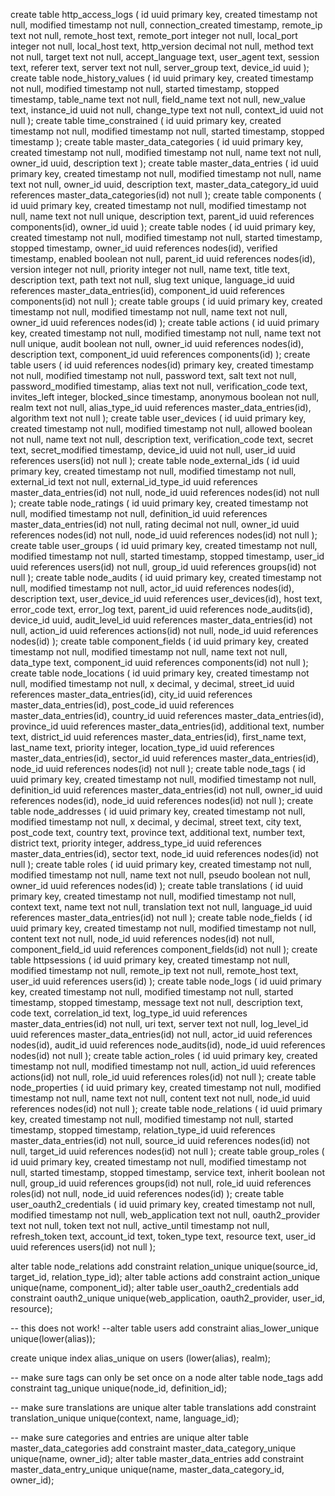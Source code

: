 create table http_access_logs (
	id uuid primary key,
	created timestamp not null,
	modified timestamp not null,
	connection_created timestamp,
	remote_ip text not null,
	remote_host text,
	remote_port integer not null,
	local_port integer not null,
	local_host text,
	http_version decimal not null,
	method text not null,
	target text not null,
	accept_language text,
	user_agent text,
	session text,
	referer text,
	server text not null,
	server_group text,
	device_id uuid
);
create table node_history_values (
	id uuid primary key,
	created timestamp not null,
	modified timestamp not null,
	started timestamp,
	stopped timestamp,
	table_name text not null,
	field_name text not null,
	new_value text,
	instance_id uuid not null,
	change_type text not null,
	context_id uuid not null
);
create table time_constrained (
	id uuid primary key,
	created timestamp not null,
	modified timestamp not null,
	started timestamp,
	stopped timestamp
);
create table master_data_categories (
	id uuid primary key,
	created timestamp not null,
	modified timestamp not null,
	name text not null,
	owner_id uuid,
	description text
);
create table master_data_entries (
	id uuid primary key,
	created timestamp not null,
	modified timestamp not null,
	name text not null,
	owner_id uuid,
	description text,
	master_data_category_id uuid references master_data_categories(id) not null
);
create table components (
	id uuid primary key,
	created timestamp not null,
	modified timestamp not null,
	name text not null unique,
	description text,
	parent_id uuid references components(id),
	owner_id uuid
);
create table nodes (
	id uuid primary key,
	created timestamp not null,
	modified timestamp not null,
	started timestamp,
	stopped timestamp,
	owner_id uuid references nodes(id),
	verified timestamp,
	enabled boolean not null,
	parent_id uuid references nodes(id),
	version integer not null,
	priority integer not null,
	name text,
	title text,
	description text,
	path text not null,
	slug text unique,
	language_id uuid references master_data_entries(id),
	component_id uuid references components(id) not null
);
create table groups (
	id uuid primary key,
	created timestamp not null,
	modified timestamp not null,
	name text not null,
	owner_id uuid references nodes(id)
);
create table actions (
	id uuid primary key,
	created timestamp not null,
	modified timestamp not null,
	name text not null unique,
	audit boolean not null,
	owner_id uuid references nodes(id),
	description text,
	component_id uuid references components(id)
);
create table users (
	id uuid references nodes(id) primary key,
	created timestamp not null,
	modified timestamp not null,
	password text,
	salt text not null,
	password_modified timestamp,
	alias text not null,
	verification_code text,
	invites_left integer,
	blocked_since timestamp,
	anonymous boolean not null,
	realm text not null,
	alias_type_id uuid references master_data_entries(id),
	algorithm text not null
);
create table user_devices (
	id uuid primary key,
	created timestamp not null,
	modified timestamp not null,
	allowed boolean not null,
	name text not null,
	description text,
	verification_code text,
	secret text,
	secret_modified timestamp,
	device_id uuid not null,
	user_id uuid references users(id) not null
);
create table node_external_ids (
	id uuid primary key,
	created timestamp not null,
	modified timestamp not null,
	external_id text not null,
	external_id_type_id uuid references master_data_entries(id) not null,
	node_id uuid references nodes(id) not null
);
create table node_ratings (
	id uuid primary key,
	created timestamp not null,
	modified timestamp not null,
	definition_id uuid references master_data_entries(id) not null,
	rating decimal not null,
	owner_id uuid references nodes(id) not null,
	node_id uuid references nodes(id) not null
);
create table user_groups (
	id uuid primary key,
	created timestamp not null,
	modified timestamp not null,
	started timestamp,
	stopped timestamp,
	user_id uuid references users(id) not null,
	group_id uuid references groups(id) not null
);
create table node_audits (
	id uuid primary key,
	created timestamp not null,
	modified timestamp not null,
	actor_id uuid references nodes(id),
	description text,
	user_device_id uuid references user_devices(id),
	host text,
	error_code text,
	error_log text,
	parent_id uuid references node_audits(id),
	device_id uuid,
	audit_level_id uuid references master_data_entries(id) not null,
	action_id uuid references actions(id) not null,
	node_id uuid references nodes(id)
);
create table component_fields (
	id uuid primary key,
	created timestamp not null,
	modified timestamp not null,
	name text not null,
	data_type text,
	component_id uuid references components(id) not null
);
create table node_locations (
	id uuid primary key,
	created timestamp not null,
	modified timestamp not null,
	x decimal,
	y decimal,
	street_id uuid references master_data_entries(id),
	city_id uuid references master_data_entries(id),
	post_code_id uuid references master_data_entries(id),
	country_id uuid references master_data_entries(id),
	province_id uuid references master_data_entries(id),
	additional text,
	number text,
	district_id uuid references master_data_entries(id),
	first_name text,
	last_name text,
	priority integer,
	location_type_id uuid references master_data_entries(id),
	sector_id uuid references master_data_entries(id),
	node_id uuid references nodes(id) not null
);
create table node_tags (
	id uuid primary key,
	created timestamp not null,
	modified timestamp not null,
	definition_id uuid references master_data_entries(id) not null,
	owner_id uuid references nodes(id),
	node_id uuid references nodes(id) not null
);
create table node_addresses (
	id uuid primary key,
	created timestamp not null,
	modified timestamp not null,
	x decimal,
	y decimal,
	street text,
	city text,
	post_code text,
	country text,
	province text,
	additional text,
	number text,
	district text,
	priority integer,
	address_type_id uuid references master_data_entries(id),
	sector text,
	node_id uuid references nodes(id) not null
);
create table roles (
	id uuid primary key,
	created timestamp not null,
	modified timestamp not null,
	name text not null,
	pseudo boolean not null,
	owner_id uuid references nodes(id)
);
create table translations (
	id uuid primary key,
	created timestamp not null,
	modified timestamp not null,
	context text,
	name text not null,
	translation text not null,
	language_id uuid references master_data_entries(id) not null
);
create table node_fields (
	id uuid primary key,
	created timestamp not null,
	modified timestamp not null,
	content text not null,
	node_id uuid references nodes(id) not null,
	component_field_id uuid references component_fields(id) not null
);
create table httpsessions (
	id uuid primary key,
	created timestamp not null,
	modified timestamp not null,
	remote_ip text not null,
	remote_host text,
	user_id uuid references users(id)
);
create table node_logs (
	id uuid primary key,
	created timestamp not null,
	modified timestamp not null,
	started timestamp,
	stopped timestamp,
	message text not null,
	description text,
	code text,
	correlation_id text,
	log_type_id uuid references master_data_entries(id) not null,
	uri text,
	server text not null,
	log_level_id uuid references master_data_entries(id) not null,
	actor_id uuid references nodes(id),
	audit_id uuid references node_audits(id),
	node_id uuid references nodes(id) not null
);
create table action_roles (
	id uuid primary key,
	created timestamp not null,
	modified timestamp not null,
	action_id uuid references actions(id) not null,
	role_id uuid references roles(id) not null
);
create table node_properties (
	id uuid primary key,
	created timestamp not null,
	modified timestamp not null,
	name text not null,
	content text not null,
	node_id uuid references nodes(id) not null
);
create table node_relations (
	id uuid primary key,
	created timestamp not null,
	modified timestamp not null,
	started timestamp,
	stopped timestamp,
	relation_type_id uuid references master_data_entries(id) not null,
	source_id uuid references nodes(id) not null,
	target_id uuid references nodes(id) not null
);
create table group_roles (
	id uuid primary key,
	created timestamp not null,
	modified timestamp not null,
	started timestamp,
	stopped timestamp,
	service text,
	inherit boolean not null,
	group_id uuid references groups(id) not null,
	role_id uuid references roles(id) not null,
	node_id uuid references nodes(id)
);
create table user_oauth2_credentials (
	id uuid primary key,
	created timestamp not null,
	modified timestamp not null,
	web_application text not null,
	oauth2_provider text not null,
	token text not null,
	active_until timestamp not null,
	refresh_token text,
	account_id text,
	token_type text,
	resource text,
	user_id uuid references users(id) not null
);

alter table node_relations add constraint relation_unique unique(source_id, target_id, relation_type_id);
alter table actions add constraint action_unique unique(name, component_id);
alter table user_oauth2_credentials add constraint oauth2_unique unique(web_application, oauth2_provider, user_id, resource);

-- this does not work!
--alter table users add constraint alias_lower_unique unique(lower(alias));

create unique index alias_unique on users (lower(alias), realm);

-- make sure tags can only be set once on a node
alter table node_tags add constraint tag_unique unique(node_id, definition_id);

-- make sure translations are unique
alter table translations add constraint translation_unique unique(context, name, language_id);

-- make sure categories and entries are unique
alter table master_data_categories add constraint master_data_category_unique unique(name, owner_id);
alter table master_data_entries add constraint master_data_entry_unique unique(name, master_data_category_id, owner_id);